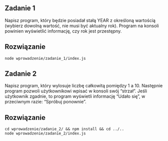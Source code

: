 ## Zadanie 1

Napisz program, który będzie posiadał stałą YEAR z określoną wartością (wybierz dowolną wartość, 
nie musi być aktualny rok). Program na konsoli powinien wyświetlić informację, czy rok jest przestępny.

## Rozwiązanie
```
node wprowadzenie/zadanie_1/index.js
```

## Zadanie 2

Napisz program, który wylosuje liczbę całkowitą pomiędzy 1 a 10. 
Następnie program pozwoli użytkownikowi wpisać w konsoli swój “strzał”. 
Jeśli użytkownik zgadnie, to program wyświetli informację “Udało się”, w przeciwnym razie: “Spróbuj ponownie”.

## Rozwiązanie
```
cd wprowadzenie/zadanie_2/ && npm install && cd ../..
node wprowadzenie/zadanie_2/index.js
```